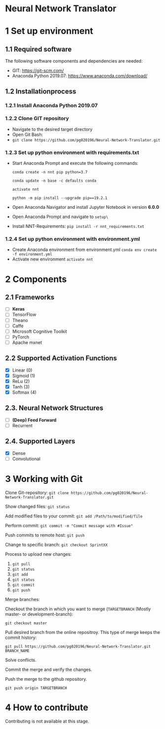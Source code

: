 # Neural Network Translator

# 1 Set up environment

## 1.1 Required software

The following software components and dependencies are needed:

- GIT: https://git-scm.com/
- Anaconda Python 2019.07: https://www.anaconda.com/download/

## 1.2 Installationprocess

### 1.2.1 Install Anaconda Python 2019.07

### 1.2.2 Clone GIT repository

- Navigate to the desired target directory
- Open Git Bash:
- `git clone https://github.com/pg020196/Neural-Network-Translator.git`

### 1.2.3 Set up python environment with requirements.txt

- Start Anaconda Prompt and execute the following commands:

  `conda create -n nnt pip python=3.7`

  `conda update -n base -c defaults conda`

  `activate nnt`

  `python -m pip install --upgrade pip==19.2.1`

- Open Anaconda Navigator and install Jupyter Notebook in version **6.0.0**

- Open Anaconda Prompt and navigate to `setup\`

- Install NNT-Requirements: `pip install -r nnt_requirements.txt`

### 1.2.4 Set up python environment with environment.yml

- Create Anaconda environment from environment.yml
  `conda env create -f environment.yml`
- Activate new environment
  `activate nnt`

# 2 Components

## 2.1 Frameworks

- [ ] **Keras**
- [ ] TensorFlow
- [ ] Theano
- [ ] Caffe
- [ ] Microsoft Cognitive Toolkit
- [ ] PyTorch
- [ ] Apache mxnet

## 2.2 Supported Activation Functions

- [x] Linear (0)
- [x] Sigmoid (1)
- [x] ReLu (2)
- [x] Tanh (3)
- [x] Softmax (4)

## 2.3. Neural Network Structures

- [ ] **(Deep) Feed Forward**
- [ ] Recurrent

## 2.4. Supported Layers

- [x] Dense
- [ ] Convolutional

# 3 Working with Git

Clone Git-repository: `git clone https://github.com/pg020196/Neural-Network-Translator.git`

Show changed files: `git status`

Add modified files to your commit: `git add /Path/to/modified/file`

Perform commit: `git commit -m "Commit message with #Issue"`

Push commits to remote host: `git push`

Change to specific branch: `git checkout SprintXX`

Process to upload new changes:

1. `git pull`
2. `git status`
3. `git add`
4. `git status`
5. `git commit`
6. `git push`

Merge branches:

Checkout the branch in which you want to merge (`TARGETBRANCH` (Mostly master- or development-branch):

`git checkout master`

Pull desired branch from the online repositroy. This type of merge keeps the commit history:

`git pull https://github.com/pg020196/Neural-Network-Translator.git BRANCH_NAME`

Solve conflicts.

Commit the merge and verify the changes.

Push the merge to the github repository.

`git push origin TARGETBRANCH`

# 4 How to contribute

Contributing is not available at this stage.